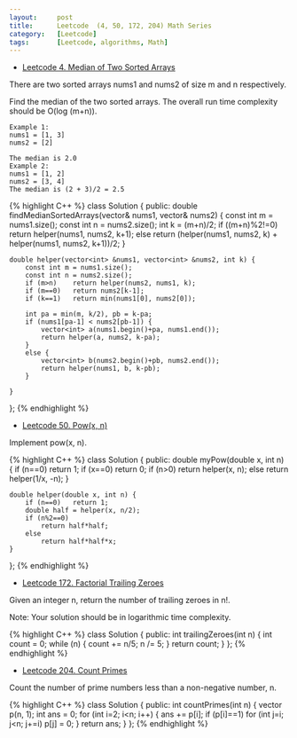 ```yaml
---
layout:     post
title:      Leetcode  (4, 50, 172, 204)	Math Series	
category:   [Leetcode] 
tags:		[Leetcode, algorithms, Math]
---
```


* [Leetcode 4. Median of Two Sorted Arrays](https://leetcode.com/problems/median-of-two-sorted-arrays/)

There are two sorted arrays nums1 and nums2 of size m and n respectively.

Find the median of the two sorted arrays. The overall run time complexity should be O(log (m+n)).

	Example 1:
	nums1 = [1, 3]
	nums2 = [2]

	The median is 2.0
	Example 2:
	nums1 = [1, 2]
	nums2 = [3, 4]
	The median is (2 + 3)/2 = 2.5

{% highlight C++ %}
class Solution {
public:
    double findMedianSortedArrays(vector<int>& nums1, vector<int>& nums2) {
        const int m = nums1.size();
        const int n = nums2.size();
        int k = (m+n)/2;
        if ((m+n)%2!=0)
            return helper(nums1, nums2, k+1);
        else
            return (helper(nums1, nums2, k) + helper(nums1, nums2, k+1))/2;
    }
    
    double helper(vector<int> &nums1, vector<int> &nums2, int k) {
        const int m = nums1.size();
        const int n = nums2.size();
        if (m>n)    return helper(nums2, nums1, k);
        if (m==0)   return nums2[k-1];
        if (k==1)   return min(nums1[0], nums2[0]);
        
        int pa = min(m, k/2), pb = k-pa;
        if (nums1[pa-1] < nums2[pb-1]) {
            vector<int> a(nums1.begin()+pa, nums1.end());
            return helper(a, nums2, k-pa);
        }
        else {
            vector<int> b(nums2.begin()+pb, nums2.end());
            return helper(nums1, b, k-pb);
        }
        
    }
};
{% endhighlight %}

* [Leetcode 50. Pow(x, n)](https://leetcode.com/problems/powx-n/)

Implement pow(x, n).

{% highlight C++ %}
class Solution {
public:
    double myPow(double x, int n) {
        if (n==0)   return 1;
        if (x==0)   return 0;
        if (n>0)    return helper(x, n);
        else    return helper(1/x, -n);
    }
    
    double helper(double x, int n) {
        if (n==0)   return 1;
        double half = helper(x, n/2);
        if (n%2==0)
            return half*half;
        else
            return half*half*x;
    }
};
{% endhighlight %}

*  [Leetcode 172. Factorial Trailing Zeroes](https://leetcode.com/problems/factorial-trailing-zeroes/)

Given an integer n, return the number of trailing zeroes in n!.

Note: Your solution should be in logarithmic time complexity.

{% highlight C++ %}
class Solution {
public:
    int trailingZeroes(int n) {
        int count = 0;
        while (n) {
            count += n/5;
            n /= 5;
        }
        return count;
    }
};
{% endhighlight %}

*  [Leetcode 204. Count Primes](https://leetcode.com/problems/count-primes/)

Count the number of prime numbers less than a non-negative number, n.

{% highlight C++ %}
class Solution {
public:
    int countPrimes(int n) {
        vector<int> p(n, 1);
        int ans = 0;
        for (int i=2; i<n; i++) {
            ans += p[i];
            if (p[i]==1)
                for (int j=i; j<n; j+=i)
                    p[j] = 0;
        }
        return ans;
    }
};
{% endhighlight %}